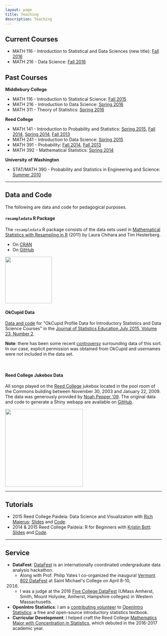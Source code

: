 ```yaml
---
layout: page
title: Teaching
description: Teaching
---
```



## Current Courses

* MATH 116 - Introduction to Statistical and Data Sciences (new title): [Fall 2016](https://rudeboybert.github.io/MATH116/)
* MATH 216 - Data Science: [Fall 2016](https://rudeboybert.github.io/MATH216/)




## Past Courses

**Middlebury College**

* MATH 116 - Introduction to Statistical Science: [Fall 2015](courses/MATH116/2015-09.html)
* MATH 216 - Introduction to Data Science: [Spring 2016](courses/MATH216/2016-02.html)
* MATH 311 - Theory of Statistics: [Spring 2016](courses/MATH311/2016-02.html)

**Reed College**

* MATH 141 - Introduction to Probability and Statistics: [Spring
2015](MATH141/2015-01.html), [Fall 2014](MATH141/2014-09.html), [Spring
2014](MATH141/2014-01.html), [Fall 2013](MATH141/2013-09.html)
* MATH 241 - Introduction to Data Science: [Spring 2015](MATH241/2015-01.html)
* MATH 391 - Probability: [Fall 2014](MATH391/2014-09.html), [Fall
2013](MATH391/2013-09.html)
* MATH 392 - Mathematical Statistics: [Spring 2014](MATH392/2014-01.html)

**University of Washington**

* STAT/MATH 390 - Probability and Statistics in Engineering and Science: [Summer
2010](STAT390/2010-06.html)


<hr>


## Data and Code

The following are data and code for pedagogical purposes.

#### **`resampledata` R Package**

The `resampledata` R package consists of the data sets used in [Mathematical Statistics with Resampling in R](https://sites.google.com/site/chiharahesterberg/) (2011) by Laura Chihara and Tim Hesterberg.

* On [CRAN](http://cran.r-project.org/package=resampledata)
* On [GitHub](https://github.com/rudeboybert/resampledata)

<img src="{{BASE_PATH}}/assets/images/hesterberg_chihara.jpg" width="150">


<br>

#### **OkCupid Data**

[Data and code](https://github.com/rudeboybert/JSE_OkCupid) for "OkCupid Profile
Data for Introductory Statistics and Data Science Courses" in the [Journal of 
Statistics Education July 2015, Volume 23, Number 
2](http://www.amstat.org/publications/jse/v23n2/kim.pdf).

**Note**: there has been some recent 
[controversy](https://www.wired.com/2016/05/okcupid-study-reveals-perils-big-data-science/)
surrounding data of this sort. In our case, explicit permission was obtained
from OkCupid and usernames were not included in the data set.

<br>

#### **Reed College Jukebox Data**

All songs played on the [Reed College](http://www.reed.edu) jukebox located in
the pool room of the Commons building between November 30, 2003 and January 22,
2009.  The data was generously provided by [Noah Pepper 
'09](http://www.noahpepper.com/). The original data and code to generate a Shiny
webapp are available on [GitHub](https://github.com/rudeboybert/ReedJukebox).

<img src="{{BASE_PATH}}/assets/images/pool_hall.jpg" width="250">


<hr>


## Tutorials

* 2015 Reed College Paideia: Data Science and Visualization with [Rich Majerus](https://www.colby.edu/directory/profile/richard.majerus/): [Slides](http://htmlpreview.github.io/?https://github.com/majerus/paideia_reed_college/blob/master/data_science_and_visualization/slides.html#1) and [Code](https://github.com/majerus/paideia_reed_college/tree/master/data_science_and_visualization).
* 2014 & 2015 Reed College Paideia: R for Beginners with [Kristin Bott](http://www.reed.edu/cis/about/staff/bott.html): [Slides](https://docs.google.com/presentation/d/1OLnmr4vAY5p91hf9QU5Mhmot4sQnBV886beVmcRjDyA/edit?usp=sharing) and [Code](https://github.com/majerus/paideia_reed_college/tree/master/R_for_beginners).


<hr>


## Service

* **DataFest**: [DataFest](https://www.amstat.org/education/datafest/) is an
internationally coordinated undergraduate data analysis hackathon.
    + Along with Prof. Philip Yates I co-organized the inaugural [Vermont 802
    DataFest](datafest/datafest.html) at Saint Michael's College on April 8-10,
    2016.
    + I was a judge at the 2016 [Five College
    DataFest](http://www.science.smith.edu/datafest/) (UMass Amherst, Smith,
    Mount Holyoke, Amherst, Hampshire colleges) in Western Massachusetts.
* **OpenIntro Statistics**: I am a [contributing
volunteer](https://www.openintro.org/about.php) to [OpenIntro
Statistics](https://www.openintro.org/stat/textbook.php): a free and open-source
introductory statistics textbook.
* **Curricular Development**: I helped craft the Reed College [Mathematics Major
with Concentration in Statistics](http://www.reed.edu/math/requirements.html),
which debuted in the 2016-2017 academic year.

